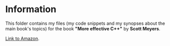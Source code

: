 # Information
This folder contains my files (my code snippets and my synopses about the main book's topics) for the book  **"More effective C++"** by **Scott Meyers**.

[Link to Amazon](https://www.amazon.com/More-Effective-Improve-Programs-Designs/dp/020163371X).
